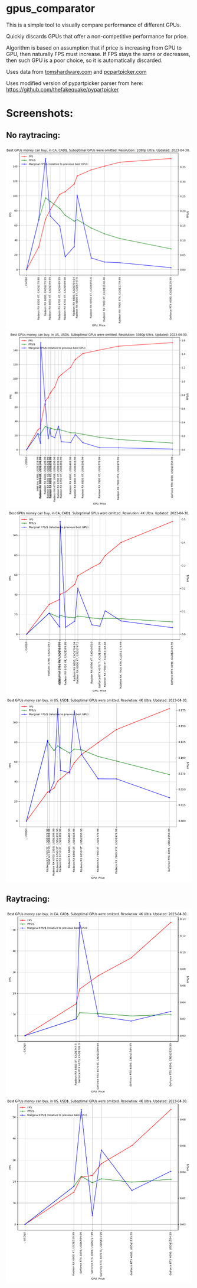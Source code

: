 # gpus_comparator

This is a simple tool to visually compare performance of different GPUs.

Quickly discards GPUs that offer a non-competitive performance for price.

Algorithm is based on assumption that if price is increasing from GPU to GPU, then naturally FPS must increase. If FPS stays the same or decreases, then such GPU is a poor choice, so it is automatically discarded.

Uses data from [tomshardware.com](https://www.tomshardware.com/) and [pcpartpicker.com](https://pcpartpicker.com/)

Uses modified version of pypartpicker parser from here: https://github.com/thefakequake/pypartpicker

# Screenshots:

## No raytracing:

<img src="Screenshots/ca.png">

<img src="Screenshots/us.png">

<img src="Screenshots/ca_4k.png">

<img src="Screenshots/us_4k.png">

## Raytracing:

<img src="Screenshots/ca_rtx_4k.png">

<img src="Screenshots/us_rtx_4k.png">
